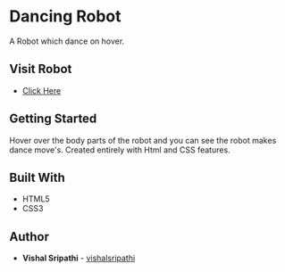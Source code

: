 # Dancing Robot
 A Robot which dance on hover.
 
## Visit Robot
* [Click Here](https://dancing-robot-js.netlify.app/)

## Getting Started
 Hover over the body parts of the robot and you can see the robot makes dance move's. Created entirely with Html and CSS features.

## Built With
* HTML5
* CSS3

## Author
* **Vishal Sripathi** - [vishalsripathi](https://github.com/vishalsripathi)
